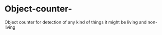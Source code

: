 # Object-counter-
Object counter for detection of any kind of things it might be living and non-living

